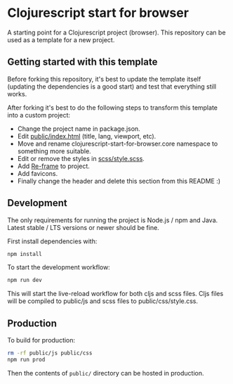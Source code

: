 # Clojurescript start for browser

A starting point for a Clojurescript project (browser). This repository can be
used as a template for a new project.

## Getting started with this template

Before forking this repository, it's best to update the template itself
(updating the dependencies is a good start) and test that everything still
works.

After forking it's best to do the following steps to transform this template
into a custom project:

 * Change the project name in package.json.
 * Edit [public/index.html](public/index.html) (title, lang, viewport, etc).
 * Move and rename clojurescript-start-for-browser.core namespace to something
   more suitable.
 * Edit or remove the styles in [scss/style.scss](scss/style.scss).
 * Add [Re-frame](https://github.com/day8/re-frame) to project.
 * Add favicons.
 * Finally change the header and delete this section from this README :)

## Development

The only requirements for running the project is Node.js / npm and Java.
Latest stable / LTS versions or newer should be fine.

First install dependencies with:

```bash
npm install
```

To start the development workflow:

```bash
npm run dev
```

This will start the live-reload workflow for both cljs and scss files. Cljs
files will be compiled to public/js and scss files to public/css/style.css.

## Production

To build for production:

```bash
rm -rf public/js public/css
npm run prod
```

Then the contents of ```public/``` directory can be hosted in production.
